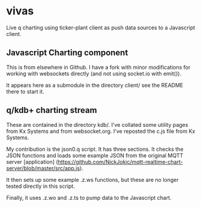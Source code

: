 # vivas

Live q charting using ticker-plant client as push data sources to a Javascript client.

## Javascript Charting component

This is from elsewhere in Github. I have a fork with minor modifications for working with 
websockets directly (and not using socket.io with emit()).

It appears here as a submodule in the directory client/ see the README there to start it.

## q/kdb+ charting stream

These are contained in the directory kdb/. I've collated some utility pages from Kx Systems
and from websocket.org. I've reposted the c.js file from Kx Systems.

My contribution is the json0.q script. It has three sections. It checks the JSON
functions and loads some example JSON from the original MQTT server [application]
(https://github.com/NickJokic/mqtt-realtime-chart-server/blob/master/src/app.js).

It then sets up some example .z.ws functions, but these are no longer tested directly in this script.

Finally, it uses .z.wo and .z.ts to pump data to the Javascript chart.
